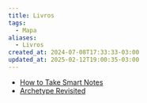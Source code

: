 ```yaml
---
title: Livros
tags:
  - Mapa
aliases:
  - Livros
created_at: 2024-07-08T17:33:33-03:00
updated_at: 2025-02-12T19:00:35-03:00
---
```

- [How to Take Smart Notes](../notas/2024/07/08/Entrada/How_to_Take_Smart_Notes.md)
- [Archetype Revisited](../notas/2024/07/18/entrada/Archetype_Revisited_An_Updated_Natural_History_of_the_Self.md)